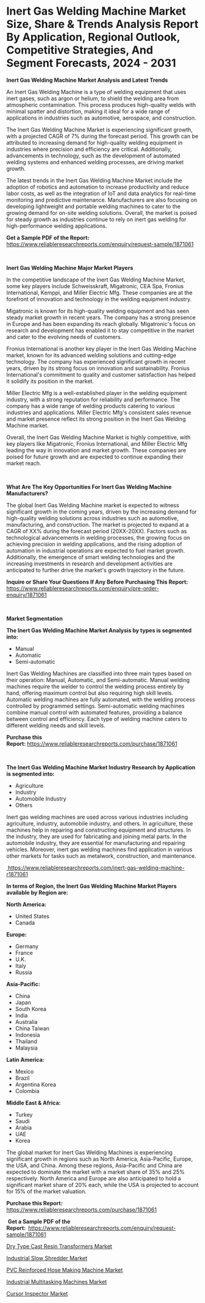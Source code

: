 <p><h1>Inert Gas Welding Machine Market Size, Share & Trends Analysis Report By Application, Regional Outlook, Competitive Strategies, And Segment Forecasts, 2024 - 2031</h1></p><p><strong>Inert Gas Welding Machine Market Analysis and Latest Trends</strong></p>
<p><p>An Inert Gas Welding Machine is a type of welding equipment that uses inert gases, such as argon or helium, to shield the welding area from atmospheric contamination. This process produces high-quality welds with minimal spatter and distortion, making it ideal for a wide range of applications in industries such as automotive, aerospace, and construction.</p><p>The Inert Gas Welding Machine Market is experiencing significant growth, with a projected CAGR of 7% during the forecast period. This growth can be attributed to increasing demand for high-quality welding equipment in industries where precision and efficiency are critical. Additionally, advancements in technology, such as the development of automated welding systems and enhanced welding processes, are driving market growth.</p><p>The latest trends in the Inert Gas Welding Machine Market include the adoption of robotics and automation to increase productivity and reduce labor costs, as well as the integration of IoT and data analytics for real-time monitoring and predictive maintenance. Manufacturers are also focusing on developing lightweight and portable welding machines to cater to the growing demand for on-site welding solutions. Overall, the market is poised for steady growth as industries continue to rely on inert gas welding for high-performance welding applications.</p></p>
<p><strong>Get a Sample PDF of the Report:&nbsp;</strong> <a href="https://www.reliableresearchreports.com/enquiry/request-sample/1871061">https://www.reliableresearchreports.com/enquiry/request-sample/1871061</a></p>
<p>&nbsp;</p>
<p><strong>Inert Gas Welding Machine Major Market Players</strong></p>
<p><p>In the competitive landscape of the Inert Gas Welding Machine Market, some key players include Schweisskraft, Migatronic, CEA Spa, Fronius International, Kemppi, and Miller Electric Mfg. These companies are at the forefront of innovation and technology in the welding equipment industry.</p><p>Migatronic is known for its high-quality welding equipment and has seen steady market growth in recent years. The company has a strong presence in Europe and has been expanding its reach globally. Migatronic's focus on research and development has enabled it to stay competitive in the market and cater to the evolving needs of customers.</p><p>Fronius International is another key player in the Inert Gas Welding Machine market, known for its advanced welding solutions and cutting-edge technology. The company has experienced significant growth in recent years, driven by its strong focus on innovation and sustainability. Fronius International's commitment to quality and customer satisfaction has helped it solidify its position in the market.</p><p>Miller Electric Mfg is a well-established player in the welding equipment industry, with a strong reputation for reliability and performance. The company has a wide range of welding products catering to various industries and applications. Miller Electric Mfg's consistent sales revenue and market presence reflect its strong position in the Inert Gas Welding Machine market.</p><p>Overall, the Inert Gas Welding Machine Market is highly competitive, with key players like Migatronic, Fronius International, and Miller Electric Mfg leading the way in innovation and market growth. These companies are poised for future growth and are expected to continue expanding their market reach.</p></p>
<p>&nbsp;</p>
<p><strong>What Are The Key Opportunities For Inert Gas Welding Machine Manufacturers?</strong></p>
<p><p>The global Inert Gas Welding Machine market is expected to witness significant growth in the coming years, driven by the increasing demand for high-quality welding solutions across industries such as automotive, manufacturing, and construction. The market is projected to expand at a CAGR of XX% during the forecast period (20XX-20XX). Factors such as technological advancements in welding processes, the growing focus on achieving precision in welding applications, and the rising adoption of automation in industrial operations are expected to fuel market growth. Additionally, the emergence of smart welding technologies and the increasing investments in research and development activities are anticipated to further drive the market's growth trajectory in the future.</p></p>
<p><strong>Inquire or Share Your Questions If Any Before Purchasing This Report:</strong> <a href="https://www.reliableresearchreports.com/enquiry/pre-order-enquiry/1871061">https://www.reliableresearchreports.com/enquiry/pre-order-enquiry/1871061</a></p>
<p>&nbsp;</p>
<p><strong>Market Segmentation</strong></p>
<p><strong>The Inert Gas Welding Machine Market Analysis by types is segmented into:</strong></p>
<p><ul><li>Manual</li><li>Automatic</li><li>Semi-automatic</li></ul></p>
<p><p>Inert Gas Welding Machines are classified into three main types based on their operation: Manual, Automatic, and Semi-automatic. Manual welding machines require the welder to control the welding process entirely by hand, offering maximum control but also requiring high skill levels. Automatic welding machines are fully automated, with the welding process controlled by programmed settings. Semi-automatic welding machines combine manual control with automated features, providing a balance between control and efficiency. Each type of welding machine caters to different welding needs and skill levels.</p></p>
<p><strong>Purchase this Report:&nbsp;</strong><a href="https://www.reliableresearchreports.com/purchase/1871061">https://www.reliableresearchreports.com/purchase/1871061</a></p>
<p>&nbsp;</p>
<p><strong>The Inert Gas Welding Machine Market Industry Research by Application is segmented into:</strong></p>
<p><ul><li>Agriculture</li><li>Industry</li><li>Automobile Industry</li><li>Others</li></ul></p>
<p><p>Inert gas welding machines are used across various industries including agriculture, industry, automobile industry, and others. In agriculture, these machines help in repairing and constructing equipment and structures. In the industry, they are used for fabricating and joining metal parts. In the automobile industry, they are essential for manufacturing and repairing vehicles. Moreover, inert gas welding machines find application in various other markets for tasks such as metalwork, construction, and maintenance.</p></p>
<p><a href="https://www.reliableresearchreports.com/inert-gas-welding-machine-r1871061">&nbsp;https://www.reliableresearchreports.com/inert-gas-welding-machine-r1871061</a></p>
<p><strong>In terms of Region, the Inert Gas Welding Machine Market Players available by Region are:</strong></p>
<p>
    <p> <strong> North America: </strong>
        <ul>
            <li>United States</li>
            <li>Canada</li>
        </ul>
        </p> 
    <p> <strong> Europe: </strong>
        <ul>
            <li>Germany</li>
            <li>France</li>
            <li>U.K.</li>
            <li>Italy</li>
            <li>Russia</li>
        </ul>
        </p> 
    <p> <strong> Asia-Pacific: </strong>
        <ul>
            <li>China</li>
            <li>Japan</li>
            <li>South Korea</li>
            <li>India</li>
            <li>Australia</li>
            <li>China Taiwan</li>
            <li>Indonesia</li>
            <li>Thailand</li>
            <li>Malaysia</li>
        </ul>
        </p> 
    <p> <strong> Latin America: </strong>
        <ul>
            <li>Mexico</li>
            <li>Brazil</li>
            <li>Argentina Korea</li>
            <li>Colombia</li>
        </ul>
        </p> 
    <p> <strong> Middle East & Africa: </strong>
        <ul>
            <li>Turkey</li>
            <li>Saudi</li>
            <li>Arabia</li>
            <li>UAE</li>
            <li>Korea</li>
        </ul>
    </p>
    </p>
<p><p>The global market for Inert Gas Welding Machines is experiencing significant growth in regions such as North America, Asia-Pacific, Europe, the USA, and China. Among these regions, Asia-Pacific and China are expected to dominate the market with a market share of 35% and 25% respectively. North America and Europe are also anticipated to hold a significant market share of 20% each, while the USA is projected to account for 15% of the market valuation.</p></p>
<p><strong>Purchase this Report: </strong><a href="https://www.reliableresearchreports.com/purchase/1871061">https://www.reliableresearchreports.com/purchase/1871061</a></p>
<p>&nbsp;<strong>Get a Sample PDF of the Report:&nbsp;&nbsp;</strong><a href="https://www.reliableresearchreports.com/enquiry/request-sample/1871061">https://www.reliableresearchreports.com/enquiry/request-sample/1871061</a></p>
<p><strong></strong></p>
<p><p><a href="https://github.com/qndifksd5/Market-Research-Report-List-1/blob/main/dry-type-cast-resin-transformers-market.md">Dry Type Cast Resin Transformers Market</a></p><p><a href="https://github.com/nathandecarvalho/Market-Research-Report-List-4/blob/main/industrial-slow-shredder-market.md">Industrial Slow Shredder Market</a></p><p><a href="https://github.com/RichRobinson5/Market-Research-Report-List-6/blob/main/pvc-reinforced-hose-making-machine-market.md">PVC Reinforced Hose Making Machine Market</a></p><p><a href="https://github.com/gdfhhhj/Market-Research-Report-List-6/blob/main/industrial-multitasking-machines-market.md">Industrial Multitasking Machines Market</a></p><p><a href="https://github.com/julyju69/Market-Research-Report-List-4/blob/main/cursor-inspector-market.md">Cursor Inspector Market</a></p></p>